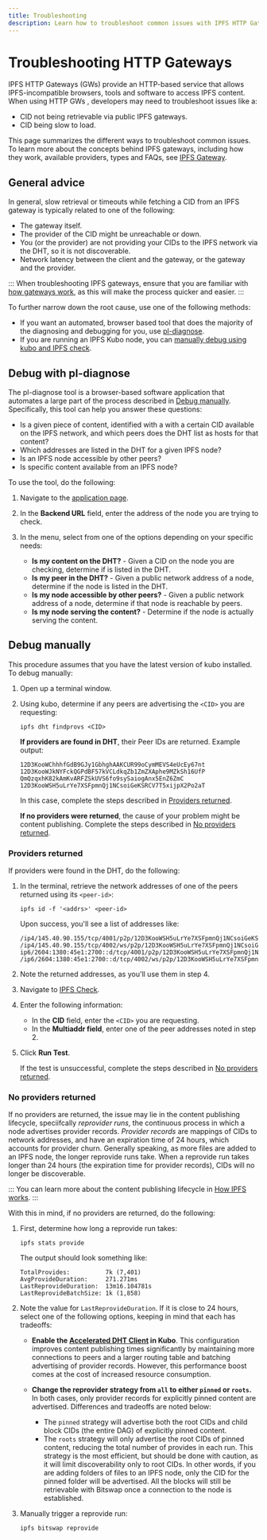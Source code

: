 ```yaml
---
title: Troubleshooting 
description: Learn how to troubleshoot common issues with IPFS HTTP Gateways
---
```


# Troubleshooting HTTP Gateways

IPFS HTTP Gateways (GWs) provide an HTTP-based service that allows IPFS-incompatible browsers, tools and software to access IPFS content. When using HTTP GWs , developers may need to troubleshoot issues like a:

- CID not being retrievable via public IPFS gateways.
- CID being slow to load.

This page summarizes the different ways to troubleshoot common issues. To learn more about the concepts behind IPFS gateways, including how they work, available providers, types and FAQs, see [IPFS Gateway](../concepts/ipfs-gateway.md). 

## General advice

In general, slow retrieval or timeouts while fetching a CID from an IPFS gateway is typically related to one of the following:

- The gateway itself.
- The provider of the CID might be unreachable or down.
- You (or the provider) are not providing your CIDs to the IPFS network via the DHT, so it is not discoverable.
- Network latency between the client and the gateway, or the gateway and the provider.

:::
When troubleshooting IPFS gateways, ensure that you are familiar with [how gateways work](../concepts/ipfs-gateway.md), as this will make the process quicker and easier.
:::

To further narrow down the root cause, use one of the following methods:

- If you want an automated, browser based tool that does the majority of the diagnosing and debugging for you, use [pl-diagnose](#debug-with-pl-diagnose).
- If you are running an IPFS Kubo node, you can [manually debug using kubo and IPFS check](#debug-manually).

## Debug with pl-diagnose

The pl-diagnose tool is a browser-based software application that automates a large part of the process described in [Debug manually](#debug-manually). Specifically, this tool can help you answer these questions:

- Is a given piece of content, identified with a with a certain CID available on the IPFS network, and which peers does the DHT list as hosts for that content?
- Which addresses are listed in the DHT for a given IPFS node?
- Is an IPFS node accessible by other peers?
- Is specific content available from an IPFS node?

To use the tool, do the following:

1. Navigate to the [application page](https://pl-diagnose.on.fleek.co/#/diagnose/access-content).
1. In the **Backend URL** field, enter the address of the node you are trying to check.
1. In the menu, select from one of the options depending on your specific needs:

   - **Is my content on the DHT?** - Given a CID on the node you are checking, determine if is listed in the DHT.
   - **Is my peer in the DHT?** - Given a public network address of a node, determine if the node is listed in the DHT.
   - **Is my node accessible by other peers?** - Given a public network address of a node, determine if that node is reachable by peers.
   - **Is my node serving the content?** - Determine if the node is actually serving the content.


## Debug manually

This procedure assumes that you have the latest version of kubo installed. To debug manually:

1. Open up a terminal window.

1. Using kubo, determine if any peers are advertising the `<CID>` you are requesting:

   ```shell
   ipfs dht findprovs <CID>
   ```

   **If providers are found in DHT**, their Peer IDs are returned. Example output:

   ```
   12D3KooWChhhfGdB9GJy1GbhghAAKCUR99oCymMEVS4eUcEy67nt
   12D3KooWJkNYFckQGPdBF57kVCLdkqZb1ZmZXAphe9MZkSh16UfP
   QmQzqxhK82kAmKvARFZSkUVS6fo9sySaiogAnx5EnZ6ZmC
   12D3KooWSH5uLrYe7XSFpmnQj1NCsoiGeKSRCV7T5xijpX2Po2aT
   ```

   In this case, complete the steps described in [Providers returned](#providers-returned).

   **If no providers were returned**, the cause of your problem might be content publishing. Complete the steps described in [No providers returned](#no-providers-returned).

### Providers returned

If providers were found in the DHT, do the following:

1. In the terminal, retrieve the network addresses of one of the peers returned using its `<peer-id>`:

   ```shell
   ipfs id -f '<addrs>' <peer-id>
   ```

   Upon success, you'll see a list of addresses like:

   ```
   /ip4/145.40.90.155/tcp/4001/p2p/12D3KooWSH5uLrYe7XSFpmnQj1NCsoiGeKSRCV7T5xijpX2Po2aT
   /ip4/145.40.90.155/tcp/4002/ws/p2p/12D3KooWSH5uLrYe7XSFpmnQj1NCsoiGeKSRCV7T5xijpX2Po2aT
   ip6/2604:1380:45e1:2700::d/tcp/4001/p2p/12D3KooWSH5uLrYe7XSFpmnQj1NCsoiGeKSRCV7T5xijpX2Po2aT
   /ip6/2604:1380:45e1:2700::d/tcp/4002/ws/p2p/12D3KooWSH5uLrYe7XSFpmnQj1NCsoiGeKSRCV7T5xijpX2Po2aT
   ```

1. Note the returned addresses, as you'll use them in step 4.
1. Navigate to [IPFS Check](https://check.ipfs.network/).
1. Enter the following information:
   - In the **CID** field, enter the `<CID>` you are requesting.
   - In the **Multiaddr field**, enter one of the peer addresses noted in step 2.
1. Click **Run Test**.

   If the test is unsuccessful, complete the steps described in [No providers returned](#no-providers-returned).

### No providers returned

If no providers are returned, the issue may lie in the content publishing lifecycle, speciifcally _reprovider runs_, the continuous process in which a node advertises provider records. _Provider records_ are mappings of CIDs to network addresses, and have an expiration time of 24 hours, which accounts for provider churn. Generally speaking, as more files are added to an IPFS node, the longer reprovide runs take. When a reprovide run takes longer than 24 hours (the expiration time for provider records), CIDs will no longer be discoverable.

:::
You can learn more about the content publishing lifecycle in [How IPFS works](../concepts/how-ipfs-works.md).
:::

With this in mind, if no providers are returned, do the following:

1. First, determine how long a reprovide run takes:

   ```shell
   ipfs stats provide
   ```

   The output should look something like:

   ```shell
   TotalProvides:          7k (7,401)
   AvgProvideDuration:     271.271ms
   LastReprovideDuration:  13m16.104781s
   LastReprovideBatchSize: 1k (1,858)
   ```

1. Note the value for `LastReprovideDuration`. If it is close to 24 hours, select one of the following options, keeping in mind that each has tradeoffs:

   - **Enable the [Accelerated DHT Client](https://github.com/ipfs/go-ipfs/blob/master/docs/experimental-features.md#accelerated-dht-client) in Kubo**. This configuration improves content publishing times significantly by maintaining more connections to peers and a larger routing table and batching advertising of provider records. However, this performance boost comes at the cost of increased resource consumption.

   - **Change the reprovider strategy from `all` to either `pinned` or `roots`.** In both cases, only provider records for explicitly pinned content are advertised. Differences and tradeoffs are noted below:
      - The `pinned` strategy will advertise both the root CIDs and child block CIDs (the entire DAG) of explicitly pinned content.
      - The `roots` strategy will only advertise the root CIDs of pinned content, reducing the total number of provides in each run. This strategy is the most efficient, but should be done with caution, as it will limit discoverability only to root CIDs. In other words, if you are adding folders of files to an IPFS node, only the CID for the pinned folder will be advertised. All the blocks will still be retrievable with Bitswap once a connection to the node is established.

1. Manually trigger a reprovide run:

   ```shell
   ipfs bitswap reprovide
   ```